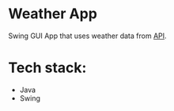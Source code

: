 # Weather App
Swing GUI App that uses weather data from [API](https://open-meteo.com/en/docs).

# Tech stack: 
- Java
- Swing
